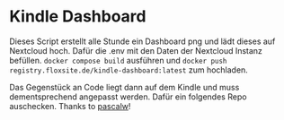 # Kindle Dashboard

Dieses Script erstellt alle Stunde ein Dashboard png und lädt dieses auf Nextcloud hoch.
Dafür die .env mit den Daten der Nextcloud Instanz befüllen.
`docker compose build` ausführen und
`docker push registry.floxsite.de/kindle-dashboard:latest` zum hochladen.

Das Gegenstück an Code liegt dann auf dem Kindle und muss dementsprechend angepasst werden.
Dafür ein folgendes Repo auschecken.
Thanks to [pascalw](https://github.com/pascalw/kindle-dash)!
